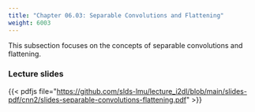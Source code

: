 ```yaml
---
title: "Chapter 06.03: Separable Convolutions and Flattening"
weight: 6003
---
```

This subsection focuses on the concepts of separable convolutions and flattening.

<!--more-->
### Lecture slides

{{< pdfjs file="https://github.com/slds-lmu/lecture_i2dl/blob/main/slides-pdf/cnn2/slides-separable-convolutions-flattening.pdf" >}}
